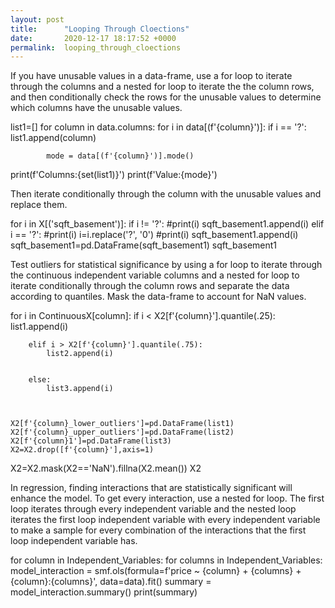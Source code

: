 ```yaml
---
layout: post
title:      "Looping Through Cloections"
date:       2020-12-17 18:17:52 +0000
permalink:  looping_through_cloections
---
```



If you have unusable values in a data-frame, use a for loop to iterate through the columns and a nested for loop to iterate the the column rows, and then conditionally check the rows for the unusable values to determine which columns have the unusable values.

list1=[]
for column in data.columns:
    for i in data[(f'{column}')]:
        if i == '?':
            list1.append(column)

            mode = data[(f'{column}')].mode()


print(f'Columns:{set(list1)}')
print(f'Value:{mode}')

Then iterate conditionally through the column with the unusable values and replace them.

for i in X[('sqft_basement')]:
    if i != '?':
        #print(i)
        sqft_basement1.append(i)
    elif i == '?':
            #print(i)
            i=i.replace('?', '0')
            #print(i)
            sqft_basement1.append(i)
sqft_basement1=pd.DataFrame(sqft_basement1)
sqft_basement1

Test outliers for statistical significance by using a for loop to iterate through the continuous independent variable columns and  a nested for loop to iterate conditionally through the column rows and separate the data according to quantiles. Mask the data-frame to  account for NaN values.

for i in ContinuousX[column]:
        if i < X2[f'{column}'].quantile(.25):
            list1.append(i)
            
    
        elif i > X2[f'{column}'].quantile(.75):
            list2.append(i)
            
        
        else:
            list3.append(i)

            
            
    X2[f'{column}_lower_outliers']=pd.DataFrame(list1)
    X2[f'{column}_upper_outliers']=pd.DataFrame(list2)
    X2[f'{column}1']=pd.DataFrame(list3)
    X2=X2.drop([f'{column}'],axis=1)
X2=X2.mask(X2=='NaN').fillna(X2.mean())
X2

In regression, finding interactions that are statistically significant will enhance the model. To get every interaction, use a nested for loop. The first loop iterates through every independent variable and the nested loop iterates the first loop independent variable with every independent variable to make a sample for every combination of the interactions that the first loop independent variable has.

for column in Independent_Variables:
    for columns in Independent_Variables:
        model_interaction = smf.ols(formula=f'price ~ {column} +    {columns} + {column}:{columns}', data=data).fit()
        summary = model_interaction.summary()
        print(summary)
